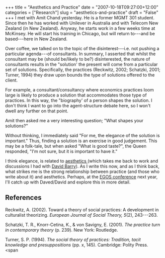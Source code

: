 +++
title = "Aesthetics and Practice"
date = "2007-10-18T09:27:00+12:00"
categories = ["Research"]
slug = "aesthetics-and-practice"
draft = "False"
+++
I met with Amit Chand yesterday. He is a former MGMT 301 student.  Since then
he has worked with Unilever in Australia and with Telecom New Zealand (in New
Zealand). Anyway, he starts work in a few weeks time at McKinsey. He will start
his training in Chicago, but will return to---and be based---here in New
Zealand.

Over coffee, we talked on to the topic of the disinterest---i.e. not pushing a
particular agenda---of consultants. In summary, I asserted that whilst the
consultant may be (should be/likely to be?) disinterested, the nature of
consultants results in the "solution' the present will come from a particular
set of solutions. Specifically, the practices (Reckwitz, 2002; Schatzki, 2001;
Turner, 1994) they draw upon bounds the type of solutions offered to the
client.

For example, a consultant/consultancy where economics practices loom large is
likely to produce a solution that accommodates those type of practices. In this
way, the "biography' of a person shapes the solution. I don't think I want to
go into the agent-structure debate here, so I won't dwell any further on that
point.

Amit then asked me a very interesting question; "What shapes your solutions?"

Without thinking, I immediately said "For me, the elegance of the solution is
important." Thus, finding a solution is an exercise in good judgement. This may
be a folk-tale, but when asked "What is good taste?", the Queen responded, "I'm
not sure, but it is important to have it."

I think elegance, is related
to [aesthetics ](https://en.wikipedia.org/wiki/Aesthetics) (which
takes me back to work and discussions I had
with [David Barry](http://www.geocities.com/drdavidbarry/)). As I
write this now, and as I think back, what strikes me is the strong
relationship between practice (and those who write about it) and
aesthetics. Perhaps, at the [EGOS conference](http://www.egosnet.org/)
next year, I'll catch up with Daved/David and explore this in more
detail.

## References

Reckwitz, A. (2002). Toward a theory of social practices: A development in
culturalist theorizing.  _European Journal of Social Theory, 5_(2), 243---263.

Schatzki, T. R., Knorr-Cetina, K., & von Savigny, E. (2001). _The practice turn
in contemporary theory_ (p. 239). New York: Routledge. 

Turner, S. P. (1994). _The social theory of practices: Tradition, tacit
knowledge and presuppositions_ (pp. x, 145). Cambridge: Polity Press. <span
